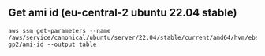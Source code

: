## Get ami id (eu-central-2 ubuntu 22.04 stable)
```
aws ssm get-parameters --name /aws/service/canonical/ubuntu/server/22.04/stable/current/amd64/hvm/ebs-gp2/ami-id --output table
```

